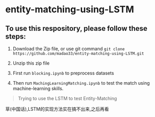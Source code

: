 # entity-matching-using-LSTM

## To use this respository, please follow these steps:

1. Download the Zip file, or use git command
`git clone https://github.com/madao33/entity-matching-using-LSTM.git`

2. Unzip this zip file

3. First run `blocking.ipynb` to preprocess datasets

4. Then run `MachingLearningMatching.ipynb` to test the match using machine-learning skills.

> Trying to use the LSTM to test Entity-Matching

草(中国话),LSTM的实现方法实在搞不出来,之后再看
